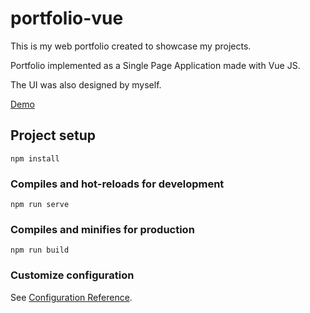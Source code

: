 # portfolio-vue

This is my web portfolio created to showcase my projects.

Portfolio implemented as a Single Page Application made with Vue JS.

The UI was also designed by myself.

[Demo](https://aleksandaralek.github.io/portfolio/)

## Project setup
```
npm install
```

### Compiles and hot-reloads for development
```
npm run serve
```

### Compiles and minifies for production
```
npm run build
```

### Customize configuration
See [Configuration Reference](https://cli.vuejs.org/config/).
